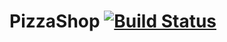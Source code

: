 # PizzaShop [![Build Status](https://app.travis-ci.com/shaninenueva/PizzaShop.svg?token=84xWcXPYxkkAsjHoPYVs&branch=main)](https://app.travis-ci.com/shaninenueva/PizzaShop)